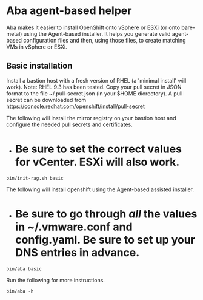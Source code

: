 # Aba agent-based helper

Aba makes it easier to install OpenShift onto vSphere or ESXi (or onto bare-metal) using the Agent-based installer.
It helps you generate valid agent-based configuration files and then, using those files, to create matching VMs in vSphere or ESXi. 

## Basic installation

Install a bastion host with a fresh version of RHEL (a 'minimal install' will work).  Note: RHEL 9.3 has been tested. 
Copy your pull secret in JSON format to the file ~/.pull-secret.json (in your $HOME diorectory). 
A pull secret can be downloaded from https://console.redhat.com/openshift/install/pull-secret

The following will install the mirror registry on your bastion host and configure the needed pull secrets and certificates. 
- # Be sure to set the correct values for vCenter.  ESXi will also work. 
```
bin/init-rag.sh basic   
```

The following will install openshift using the Agent-based assisted installer. 
- # Be sure to go through *all* the values in ~/.vmware.conf and config.yaml. Be sure to set up your DNS entries in advance. 
```
bin/aba basic           
```

Run the following for more instructions.

```
bin/aba -h 
```

